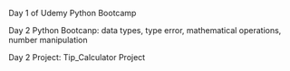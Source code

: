Day 1 of Udemy Python Bootcamp

Day 2 Python Bootcanp: data types, type error, mathematical operations, number manipulation

Day 2 Project:  Tip_Calculator Project
